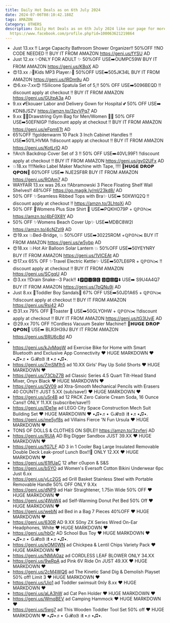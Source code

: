 ```yaml
---
title: Daily Hot Deals as on 6th July 2024
date: 2024-07-06T08:10:42.188Z
tags: AMAZON
Category: OTHERS
description: Daily Hot Deals as on 6th July 2024 like our page for more details
  https://www.facebook.com/profile.php?id=100063621219864
---
```

* Just 13.xx
  ‼️ Large Capacity Bathroom Shower Organizer‼️
  50%OFF
  ‼️NO CODE NEEDED ‼️
  BUY IT FROM AMAZON 
  https://geni.us/fYSU
  AD
* Just 12.xx
  ✨ONLY FOR ADULT ✨
  50%OFF
  USE➡️OUMPC59W
  BUY IT FROM AMAZON 
  https://geni.us/KBqX
  AD
* 😍13.xx
  🎶🎵Kids MP3 Player🎶🎵
  50%OFF
  USE➡️505JK34L
  BUY IT FROM AMAZON 
  https://geni.us/lRDm9u
  AD
* 😍6.xx-7.xx😍
  ‼️Silicone Spatula Set of 5,‼️
  50% OFF
  USE➡️5096BEQD 
  ‼️discount apply at checkout ‼️
  BUY IT FROM AMAZON 
  https://geni.us/GUtpA3a
  AD
* 9.xx
  💕Ekouaer Labor and Delivery Gown for Hospital 💕
  50% OFF 
  USE➡️ KDN8JSZV
  https://amzn.to/3zvVPq7
  AD
* 9.xx
  🎒🎒Drawstring Gym Bag for Men/Women 🎒🎒
  50% OFF
  USE➡️50EFNIGP
  ‼️discount apply at checkout ‼️
  BUY IT FROM AMAZON 
  https://geni.us/eFpm6Tt
  AD
* 65%OFF
  ‼️goldenwarm 10 Pack 3 Inch Cabinet Handles ‼️
  USE➡️501LHVMA
  ‼️discount apply at checkout ‼️
  BUY IT FROM AMAZON 
  https://geni.us/KotLrlO
  AD
* ‼️Arch Backdrop Cover Set of 3 ‼️
  50% OFF 
  USE➡️40VL99F1
  ‼️discount apply at checkout ‼️
  BUY IT FROM AMAZON 
  https://geni.us/gv02UFx
  AD
* 💥18.xx
  ‼️‼️Nelko Label Maker Machine with Tape, ‼️‼️
  💸𝗛𝗨𝗚𝗘 𝗗𝗥𝗢𝗣 𝗤𝗣𝗢𝗡💸
  60%OFF
  USE➡️ NJE2SF8R 
  BUY IT FROM AMAZON 
  https://geni.us/ROAm7
  AD
* WAYFAIR
  13.xx was 26.xx
  ‼️Abramowski 3 Piece Floating Shelf Wall Shelves‼️
  48%OFF
  https://go.magik.ly/ml/23kd8/
  AD
* 50% OFF
   ✨Seamless Ribbed Tops with Bra✨
  USE➡️ 50XWIQ2Q
  ‼️discount apply at checkout ‼️
  https://amzn.to/3LhtqXi
  AD
*  50% OFF 
  👕Womens Plus Size Shirt 👕 
  USE➡️PQKHO79P + ℚℙ𝕆ℕ✂️
  https://amzn.to/4bF0X8Y
  AD
* 50% OFF 
  ✨Womens Beach Cover Up✨
  USE➡️MDBC8W2I 
  https://amzn.to/4cNZzl9
  AD
* 😍19.xx
  💥Bed-Bridge, 💥
  50%OFF
  USE➡️30225ROM +ℚℙ𝕆ℕ✂️
  BUY IT FROM AMAZON 
  https://geni.us/w5ybp
  AD
* 😍18.xx
  💥Hot Air Balloon Solar Lantern 💥
  50%OFF
  USE➡️50YEYNRY
  BUY IT FROM AMAZON 
  https://geni.us/1VICEAt
  AD
* 😍17.xx
  65% OFF
   ✨Travel Electric Kettle✨
  USE➡️507LE6PR + ℚℙ𝕆ℕ✂️
  ‼️discount apply at checkout ‼️
  BUY IT FROM AMAZON 
  https://geni.us/SCgqU
  AD
* 😍3.xx
   ‼️Drain Snake--3 Pack‼️
  ⬇️🅿🆁🅸🅲🅴 🅳🆁🅾🅿⬇️
  USE➡️ S9U4A4Q7
  BUY IT FROM AMAZON 
  https://geni.us/7pQNu9i
  AD
* Just 8.xx
  💙Toddler Boy Sandals💙
  67% OFF
  USE➡️50JD1A65 + ℚℙ𝕆ℕ✂️
  ‼️discount apply at checkout ‼️
  BUY IT FROM AMAZON 
  https://geni.us/Rsi42
  AD
* 😍31.xx
  79% OFF
  🍞Toaster 🍞
  USE➡️50GLYOHW + ℚℙ𝕆ℕ✂️
  ‼️discount apply at checkout ‼️
  BUY IT FROM AMAZON 
  https://geni.us/tG3UvjE
  AD
* 😍29.xx
  70% OFF
   ‼️Cordless Vacuum Sealer Machine‼️
  💸𝗛𝗨𝗚𝗘 𝗗𝗥𝗢𝗣 𝗤𝗣𝗢𝗡💸
  USE➡️ BLR3H39J 
  BUY IT FROM AMAZON
  https://geni.us/BRU6cBd
  AD
* \
  https://geni.us/kJvMqgW    ad
  Exercise Bike for Home with Smart Bluetooth and Exclusive App Connectivity
  ♥ HUGE MARKDOWN ♥
  •♫•♬• Ｇ𝓡α𝔹 𝕚𝐭 •♬•♫•.
* https://geni.us/ZmSM1h5    ad
  10.XX Girls' Play Up Solid Shorts
  ♥ HUGE MARKDOWN ♥
* https://geni.us/73CbZ7B   ad
  Classic Series 4.5 Quart Tilt-Head Stand Mixer, Onyx Black
  ♥ HUGE MARKDOWN ♥
* https://geni.us/QV09    ad
  Xtra-Smooth Mechanical Pencils with Erasers
  40 COUNT!!
  JUST 5.XX (sub/save!)
  ♥ HUGE MARKDOWN ♥
* https://geni.us/uSr4B    ad
  12 PACK
  Zero Calorie Cream Soda, 16 Ounce Cans!! 
  ONLY 11.XX (subscribe/save!!)
* https://geni.us/IDe1w    ad
  LEGO City Space Construction Mech Suit Building Set
  ♥ HUGE MARKDOWN ♥
  •♫•♬• Ｇ𝓡α𝔹 𝕚𝐭 •♬•♫•.
* https://geni.us/me5yf8s    ad
  Villains Fierce 'N Fun Ursula 
  ♥ HUGE MARKDOWN ♥
* TONS OF DOLLS & CLOTHES ON S@LE!! 
  https://amzn.to/3zvferj   AD
* https://geni.us/RUlA    AD
  Big Digger Sandbox
  JUST  39.XX
  ♥ HUGE MARKDOWN ♥
* https://geni.us/fG7LF    AD
  3 in 1 Cooler Bag Large Insulated Removable Double Deck Leak-proof Lunch Box!!🤍
  ONLY 12.XX 
  ♥ HUGE MARKDOWN ♥
* https://geni.us/61lfUaC
  12 after c0upon
  & S&S
* https://geni.us/bSYO    ad
  Women's Eversoft Cotton Bikini Underwear 6pc Just 6.xx
* https://geni.us/yLc2GS   ad
  Grill Basket Stainless Steel with Portable Removable Handle 
  50% OFF 
  ONLY 9.Xx 
* https://geni.us/dNP9   ad
  Hair Straightener, 1.75in Wide
  50% OFF
  ♥ HUGE MARKDOWN ♥
* https://geni.us/4WoW4   ad
  Self-Warming Donut Pet Bed
  50% Off 
  ♥ HUGE MARKDOWN ♥
* https://geni.us/webN    ad
  Bed in a Bag 7 Pieces
  40%OFF
  ♥ HUGE MARKDOWN ♥
* https://geni.us/630R    AD
  9.XX
  S0ny ZX Series Wired On-Ear Headphones, White 
  ♥ HUGE MARKDOWN ♥
* https://geni.us/hbOr    AD
  School Bus Toy 
  ♥ HUGE MARKDOWN ♥
  •♫•♬• Ｇ𝓡α𝔹 𝕚𝐭 •♬•♫•.
* https://geni.us/eOM0WN    ad
  Chickpea & Lentil Chips Variety Pack
  ♥ HUGE MARKDOWN ♥
* https://geni.us/NMiA0az    ad
  CORDLESS LEAF BLOWER 
  ONLY 34.XX
* https://geni.us/9wRpA     ad
  Pink 6V Ride On
  JUST 49.XX 
  ♥ HUGE MARKDOWN ♥
* https://geni.us/2cM4WQ6     ad
  The Kinetic Sand Dig & Demolish Playset 
  50% off! Limit 3
  ♥ HUGE MARKDOWN ♥
* https://geni.us/Uio1   ad
  Toddler swimsuit 
  0nly 8.xx
  ♥ HUGE MARKDOWN ♥
* https://geni.us/aLA3hW   ad
  Cat Pen Holder
  ♥ HUGE MARKDOWN ♥
* https://geni.us/WmqBEV   ad
  Camping Hammock 
  ♥ HUGE MARKDOWN ♥
* https://geni.us/5wg7    ad
  This Wooden Toddler Tool Set 
  50% off
  ♥ HUGE MARKDOWN ♥
  •♫•♬• Ｇ𝓡α𝔹 𝕚𝐭 •♬•♫•.